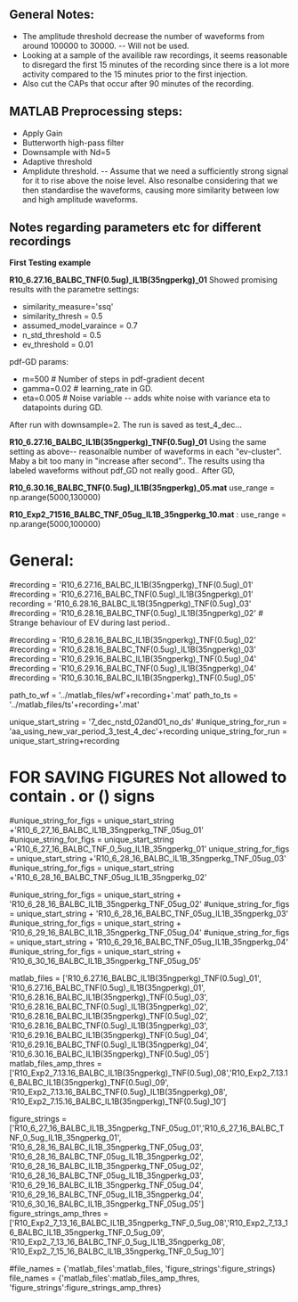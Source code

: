 

## General Notes:
* The amplitude threshold decrease the number of waveforms from around 100000 to 30000. -- Will not be used. 
* Looking at a sample of the availible raw recordings, it seems reasonable to disregard the first 15 minutes of the recording since there is a lot more activity compared to the 15 minutes prior to the first injection.
* Also cut the CAPs that occur after 90 minutes of the recording.

## MATLAB Preprocessing steps:
* Apply Gain
* Butterworth high-pass filter
* Downsample with Nd=5
* Adaptive threshold
* Amplidute threshold. -- Assume that we need a sufficiently strong signal for it to rise above the noise level. Also resonalbe considering that we then standardise the waveforms, causing more similarity between low and high amplitude waveforms. 

 
## Notes regarding parameters etc for different recordings
**First Testing example**

**R10_6.27.16_BALBC_TNF(0.5ug)_IL1B(35ngperkg)_01**
Showed promising results with the parametre settings:
* similarity_measure='ssq'
* similarity_thresh = 0.5 
* assumed_model_varaince = 0.7    
* n_std_threshold = 0.5  
* ev_threshold = 0.01 

pdf-GD params: 
* m=500 # Number of steps in pdf-gradient decent
* gamma=0.02 # learning_rate in GD.
* eta=0.005 # Noise variable -- adds white noise with variance eta to datapoints during GD.

After run with downsample=2. The run is saved as test_4_dec...


**R10_6.27.16_BALBC_IL1B(35ngperkg)_TNF(0.5ug)_01**
Using the same setting as above-- reasonalble number of waveforms in each "ev-cluster". Maby a bit too many in "increase after second".. The results using tha labeled waveforms without pdf_GD not really good.. After GD,  



**R10_6.30.16_BALBC_TNF(0.5ug)_IL1B(35ngperkg)_05.mat**
use_range = np.arange(5000,130000)


**R10_Exp2_71516_BALBC_TNF_05ug_IL1B_35ngperkg_10.mat** :
use_range = np.arange(5000,100000)



# General: 
#recording = 'R10_6.27.16_BALBC_IL1B(35ngperkg)_TNF(0.5ug)_01'
#recording = 'R10_6.27.16_BALBC_TNF(0.5ug)_IL1B(35ngperkg)_01'
recording = 'R10_6.28.16_BALBC_IL1B(35ngperkg)_TNF(0.5ug)_03'
#recording = 'R10_6.28.16_BALBC_TNF(0.5ug)_IL1B(35ngperkg)_02' # Strange behaviour of EV during last period..

#recording = 'R10_6.28.16_BALBC_IL1B(35ngperkg)_TNF(0.5ug)_02'
#recording = 'R10_6.28.16_BALBC_TNF(0.5ug)_IL1B(35ngperkg)_03'
#recording = 'R10_6.29.16_BALBC_IL1B(35ngperkg)_TNF(0.5ug)_04'
#recording = 'R10_6.29.16_BALBC_TNF(0.5ug)_IL1B(35ngperkg)_04'
#recording = 'R10_6.30.16_BALBC_IL1B(35ngperkg)_TNF(0.5ug)_05'



path_to_wf = '../matlab_files/wf'+recording+'.mat' 
path_to_ts = '../matlab_files/ts'+recording+'.mat'

unique_start_string = '7_dec_nstd_02and01_no_ds'
#unique_string_for_run = 'aa_using_new_var_period_3_test_4_dec'+recording
unique_string_for_run = unique_start_string+recording


# FOR SAVING FIGURES ****Not allowed to contain . or () signs****
#unique_string_for_figs = unique_start_string +'R10_6_27_16_BALBC_IL1B_35ngperkg_TNF_05ug_01' 
#unique_string_for_figs = unique_start_string +'R10_6_27_16_BALBC_TNF_0_5ug_IL1B_35ngperkg_01'
unique_string_for_figs = unique_start_string +'R10_6_28_16_BALBC_IL1B_35ngperkg_TNF_05ug_03'
#unique_string_for_figs = unique_start_string +'R10_6_28_16_BALBC_TNF_05ug_IL1B_35ngperkg_02'

#unique_string_for_figs = unique_start_string + 'R10_6_28_16_BALBC_IL1B_35ngperkg_TNF_05ug_02'
#unique_string_for_figs = unique_start_string +  'R10_6_28_16_BALBC_TNF_05ug_IL1B_35ngperkg_03'
#unique_string_for_figs = unique_start_string +  'R10_6_29_16_BALBC_IL1B_35ngperkg_TNF_05ug_04'
#unique_string_for_figs = unique_start_string +  'R10_6_29_16_BALBC_TNF_05ug_IL1B_35ngperkg_04'
#unique_string_for_figs = unique_start_string +  'R10_6_30_16_BALBC_IL1B_35ngperkg_TNF_05ug_05'


matlab_files = ['R10_6.27.16_BALBC_IL1B(35ngperkg)_TNF(0.5ug)_01', 'R10_6.27.16_BALBC_TNF(0.5ug)_IL1B(35ngperkg)_01', 
            'R10_6.28.16_BALBC_IL1B(35ngperkg)_TNF(0.5ug)_03', 'R10_6.28.16_BALBC_TNF(0.5ug)_IL1B(35ngperkg)_02',
            'R10_6.28.16_BALBC_IL1B(35ngperkg)_TNF(0.5ug)_02', 'R10_6.28.16_BALBC_TNF(0.5ug)_IL1B(35ngperkg)_03',
            'R10_6.29.16_BALBC_IL1B(35ngperkg)_TNF(0.5ug)_04', 'R10_6.29.16_BALBC_TNF(0.5ug)_IL1B(35ngperkg)_04',
            'R10_6.30.16_BALBC_IL1B(35ngperkg)_TNF(0.5ug)_05']
matlab_files_amp_thres = ['R10_Exp2_7.13.16_BALBC_IL1B(35ngperkg)_TNF(0.5ug)_08','R10_Exp2_7.13.16_BALBC_IL1B(35ngperkg)_TNF(0.5ug)_09',
            'R10_Exp2_7.13.16_BALBC_TNF(0.5ug)_IL1B(35ngperkg)_08', 'R10_Exp2_7.15.16_BALBC_IL1B(35ngperkg)_TNF(0.5ug)_10']

figure_strings = ['R10_6_27_16_BALBC_IL1B_35ngperkg_TNF_05ug_01','R10_6_27_16_BALBC_TNF_0_5ug_IL1B_35ngperkg_01',
                'R10_6_28_16_BALBC_IL1B_35ngperkg_TNF_05ug_03', 'R10_6_28_16_BALBC_TNF_05ug_IL1B_35ngperkg_02', 
                'R10_6_28_16_BALBC_IL1B_35ngperkg_TNF_05ug_02', 'R10_6_28_16_BALBC_TNF_05ug_IL1B_35ngperkg_03',
                'R10_6_29_16_BALBC_IL1B_35ngperkg_TNF_05ug_04', 'R10_6_29_16_BALBC_TNF_05ug_IL1B_35ngperkg_04', 
                'R10_6_30_16_BALBC_IL1B_35ngperkg_TNF_05ug_05']
figure_strings_amp_thres = ['R10_Exp2_7_13_16_BALBC_IL1B_35ngperkg_TNF_0_5ug_08','R10_Exp2_7_13_16_BALBC_IL1B_35ngperkg_TNF_0_5ug_09',
            'R10_Exp2_7_13_16_BALBC_TNF_0_5ug_IL1B_35ngperkg_08', 'R10_Exp2_7_15_16_BALBC_IL1B_35ngperkg_TNF_0_5ug_10']

#file_names = {'matlab_files':matlab_files, 'figure_strings':figure_strings}
file_names = {'matlab_files':matlab_files_amp_thres, 'figure_strings':figure_strings_amp_thres}
